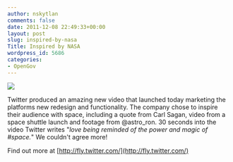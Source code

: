 ```yaml
---
author: nskytlan
comments: false
date: 2011-12-08 22:49:33+00:00
layout: post
slug: inspired-by-nasa
Title: Inspired by NASA
wordpress_id: 5686
categories:
- OpenGov
---
```


[![](http://open.nasa.gov/wp-content/uploads/2011/12/Tweet.png)](http://open.nasa.gov/wp-content/uploads/2011/12/Tweet.png)

Twitter produced an amazing new video that launched today marketing the platforms new redesign and functionality.  The company chose to inspire their audience with space, including a quote from Carl Sagan, video from a space shuttle launch and footage from @astro_ron.  30 seconds into the video Twitter writes "_love being reminded of the power and magic of #space._"  We couldn't agree more!  

Find out more at [http://fly.twitter.com/](http://fly.twitter.com/)  


